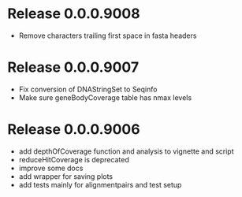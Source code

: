 # Release 0.0.0.9008

- Remove characters trailing first space in fasta headers

# Release 0.0.0.9007

- Fix conversion of DNAStringSet to Seqinfo
- Make sure geneBodyCoverage table has nmax levels


# Release 0.0.0.9006

- add depthOfCoverage function and analysis to vignette and script
- reduceHitCoverage is deprecated
- improve some docs
- add wrapper for saving plots
- add tests mainly for alignmentpairs and test setup
